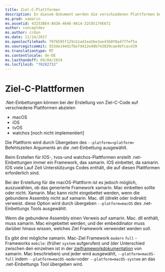 ```yaml
---
title: Ziel-C-Plattformen
description: In diesem Dokument werden die verschiedenen Plattformen beschrieben, die .net-Einbettungen beim Arbeiten mit Ziel-C-Code als Ziel haben. Hier werden macOS, Ios, tvos und watchos erläutert.
ms.prod: xamarin
ms.assetid: 43253BE4-A03A-4646-9A14-32C05174E672
author: conceptdev
ms.author: crdun
ms.date: 11/14/2017
ms.openlocfilehash: f97b595f129cb1ad1ea56e3ae43b0f0a477fef5a
ms.sourcegitcommit: 933de144d1fbe7d412e49b743839cae4bfcac439
ms.translationtype: MT
ms.contentlocale: de-DE
ms.lasthandoff: 09/04/2019
ms.locfileid: "70282732"
---
```

# <a name="objective-c-platforms"></a>Ziel-C-Plattformen

.Net-Einbettungen können bei der Erstellung von Ziel-C-Code auf verschiedene Plattformen abzielen

* macOS
* iOS
* tvOS
* watchos [noch nicht implementiert]

Die Plattform wird durch Übergeben des `--platform=<platform>` Befehlszeilen Arguments an die .net-Einbettung ausgewählt.

Beim Erstellen für IOS-, tvos-und watchos-Plattformen erstellt .net-Einbettungen immer ein Framework, das xamarin. IOS einbettet, da xamarin. IOS viele Lauf Zeit Unterstützungs Codes enthält, die auf diesen Plattformen erforderlich sind.

Bei der Erstellung für die macOS-Plattform ist es jedoch möglich, auszuwählen, ob das generierte Framework xamarin. Mac einbetten sollte oder nicht. Xamarin. Mac kann nicht eingebettet werden, wenn die gebundene Assembly nicht auf xamarin. Mac. dll (direkt oder indirekt) verweist. diese Option wird durch übergeben `--platform=macOS` des .net-Einbettungs Tools ausgewählt.

Wenn die gebundene Assembly einen Verweis auf xamarin. Mac. dll enthält, muss xamarin. Mac eingebettet werden, und der embeddinator muss darüber hinaus wissen, welches Ziel Framework verwendet werden soll.

Es gibt drei mögliche xamarin. Mac-Ziel Framework `modern` `full` -Frameworks `mobile`: (früher `system` aufgerufen) und (der Unterschied zwischen den einzelnen ist in der [zielframeworkdokumentation][1] von xamarin. Mac beschrieben) und jeder wird ausgewählt, `--platform=macOS-full` indem `--platform=macOS-modern`oder `--platform=macOS-system` an das .net-Einbettungs Tool übergeben wird.

[1]: ~/mac/platform/target-framework.md
